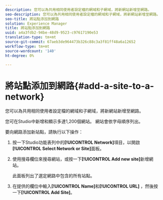 ```yaml
---
description: 您可以為共用相同使用者設定檔的網域和子網域，將新網站新增至網路。
seo-description: 您可以為共用相同使用者設定檔的網域和子網域，將新網站新增至網路。
seo-title: 將站點添加到網路
solution: Experience Manager
title: 將站點添加到網路
uuid: a4a3fdb2-94be-48d9-9523-c97617190e53
translation-type: tm+mt
source-git-commit: 67aeb3de964473b326c88c3a3f81ff48a6a12652
workflow-type: tm+mt
source-wordcount: '140'
ht-degree: 0%

---
```



# 將站點添加到網路{#add-a-site-to-a-network}

您可以為共用相同使用者設定檔的網域和子網域，將新網站新增至網路。

您可在Studio中新增和顯示多達1,200個網站。 網站會依字母順序列出。

要向網路添加新站點，請執行以下操作：

1. 按一下Studio功能表列中的&#x200B;**[!UICONTROL Network]**&#x200B;項目，以開啟&#x200B;**[!UICONTROL Select Network or Site]**&#x200B;面板。
1. 使用搜尋欄位來搜尋網站，或按一下&#x200B;**[!UICONTROL Add new site]**&#x200B;新增網站。

   此面板列出了選定網路中包含的所有站點。

1. 在提供的欄位中輸入&#x200B;**[!UICONTROL Name]**&#x200B;和&#x200B;**[!UICONTROL URL]** ，然後按一下&#x200B;**[!UICONTROL Add Site]**。
